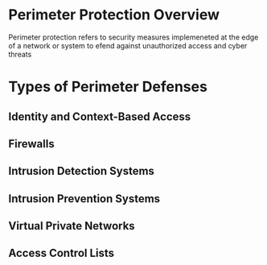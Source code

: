 # Perimeter Protection Overview

Perimeter protection refers to security measures implemeneted at the edge of a network or system to efend against unauthorized access and cyber threats

# Types of Perimeter Defenses

## Identity and Context-Based Access

## Firewalls

## Intrusion Detection Systems

## Intrusion Prevention Systems

## Virtual Private Networks

## Access Control Lists